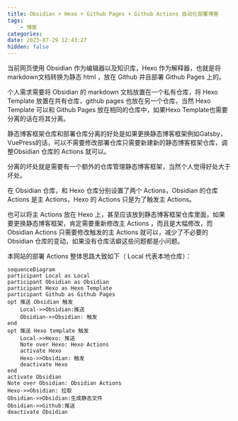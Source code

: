 ```yaml
---
title: Obsidian + Hexo + Github Pages + Github Actions 自动化部署博客
tags: 
	- 博客
categories:
date: 2023-07-29 12:43:27
hidden: false
---
```

当前网页使用 Obsidian 作为编辑器以及知识库，Hexo 作为解释器，也就是将markdown文档转换为静态 html ，放在 Github 并且部署 Github Pages 上的。

个人需求需要将 Obsidian 的 markdown 文档放置在一个私有仓库，将 Hexo Template 放置在共有仓库，github pages 也放在另一个仓库，当然 Hexo Template 可以和 Github Pages 放在相同的仓库中，如果Hexo Template也需要分离的话在将其分离。

静态博客框架仓库和部署仓库分离的好处是如果更换静态博客框架例如Gatsby，VuePress的话，可以不需要修改部署仓库只需要新建新的静态博客框架仓库，调整Obsidian 仓库的 Actions 就可以。

分离的坏处就是需要有一个额外的仓库管理静态博客框架，当然个人觉得好处大于坏处。

在 Obsidian 仓库，和 Hexo 仓库分别设置了两个 Actions，Obsidian 的仓库 Actions 是主 Actions，Hexo 的 Actions 只是为了触发主 Actions。

也可以将主 Actions 放在 Hexo 上，甚至应该放到静态博客框架仓库里面，如果要更换静态博客框架，肯定需要重新修改主 Actions ，而且是大幅修改，而 Obsidian Actions 只需要修改触发的主 Actions 就可以，减少了不必要的 Obsidian 仓库的变动，如果没有仓库洁癖这些问题都是小问题。

本网站的部署 Actions 整体思路大致如下（ Local 代表本地仓库）：

```mermaid
sequenceDiagram
participant Local as Local
participant Obsidian as Obsidian
participant Hexo as Hexo Template
participant Github as Github Pages
opt 推送 Obsidian 触发
	Local->>Obsidian:推送
	Obsidian->>Obsidian: 触发
end
opt 推送 Hexo template 触发
	Local->>Hexo: 推送
	Note over Hexo: Hexo Actions
	activate Hexo
	Hexo->>Obsidian: 触发
	deactivate Hexo
end
activate Obsidian
Note over Obsidian: Obsidian Actions
Hexo->>Obsidian: 拉取
Obsidian->>Obsidian:生成静态文件
Obsidian->>Github:推送
deactivate Obsidian
```
